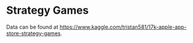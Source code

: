 # Strategy Games

Data can be found at https://www.kaggle.com/tristan581/17k-apple-app-store-strategy-games.